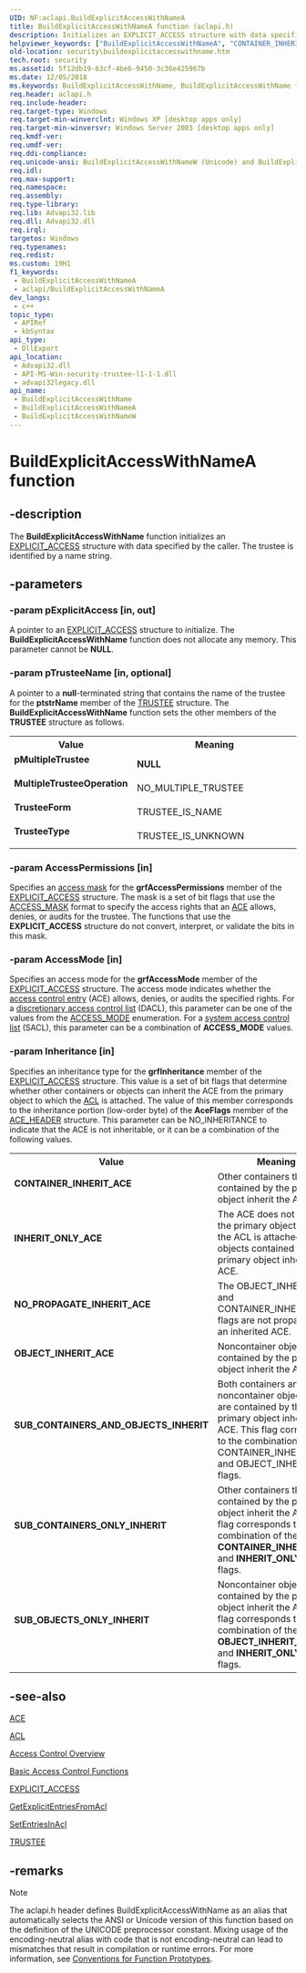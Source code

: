 ```yaml
---
UID: NF:aclapi.BuildExplicitAccessWithNameA
title: BuildExplicitAccessWithNameA function (aclapi.h)
description: Initializes an EXPLICIT_ACCESS structure with data specified by the caller. The trustee is identified by a name string. (ANSI)
helpviewer_keywords: ["BuildExplicitAccessWithNameA", "CONTAINER_INHERIT_ACE", "INHERIT_ONLY_ACE", "MultipleTrusteeOperation", "NO_PROPAGATE_INHERIT_ACE", "OBJECT_INHERIT_ACE", "SUB_CONTAINERS_AND_OBJECTS_INHERIT", "SUB_CONTAINERS_ONLY_INHERIT", "SUB_OBJECTS_ONLY_INHERIT", "TrusteeForm", "TrusteeType", "aclapi/BuildExplicitAccessWithNameA", "pMultipleTrustee"]
old-location: security\buildexplicitaccesswithname.htm
tech.root: security
ms.assetid: 5f12db19-63cf-4be6-9450-3c36e425967b
ms.date: 12/05/2018
ms.keywords: BuildExplicitAccessWithName, BuildExplicitAccessWithName function [Security], BuildExplicitAccessWithNameA, BuildExplicitAccessWithNameW, CONTAINER_INHERIT_ACE, INHERIT_ONLY_ACE, MultipleTrusteeOperation, NO_PROPAGATE_INHERIT_ACE, OBJECT_INHERIT_ACE, SUB_CONTAINERS_AND_OBJECTS_INHERIT, SUB_CONTAINERS_ONLY_INHERIT, SUB_OBJECTS_ONLY_INHERIT, TrusteeForm, TrusteeType, _win32_buildexplicitaccesswithname, aclapi/BuildExplicitAccessWithName, aclapi/BuildExplicitAccessWithNameA, aclapi/BuildExplicitAccessWithNameW, pMultipleTrustee, security.buildexplicitaccesswithname
req.header: aclapi.h
req.include-header: 
req.target-type: Windows
req.target-min-winverclnt: Windows XP [desktop apps only]
req.target-min-winversvr: Windows Server 2003 [desktop apps only]
req.kmdf-ver: 
req.umdf-ver: 
req.ddi-compliance: 
req.unicode-ansi: BuildExplicitAccessWithNameW (Unicode) and BuildExplicitAccessWithNameA (ANSI)
req.idl: 
req.max-support: 
req.namespace: 
req.assembly: 
req.type-library: 
req.lib: Advapi32.lib
req.dll: Advapi32.dll
req.irql: 
targetos: Windows
req.typenames: 
req.redist: 
ms.custom: 19H1
f1_keywords:
 - BuildExplicitAccessWithNameA
 - aclapi/BuildExplicitAccessWithNameA
dev_langs:
 - c++
topic_type:
 - APIRef
 - kbSyntax
api_type:
 - DllExport
api_location:
 - Advapi32.dll
 - API-MS-Win-security-trustee-l1-1-1.dll
 - advapi32legacy.dll
api_name:
 - BuildExplicitAccessWithName
 - BuildExplicitAccessWithNameA
 - BuildExplicitAccessWithNameW
---
```


# BuildExplicitAccessWithNameA function


## -description

The <b>BuildExplicitAccessWithName</b> function initializes an 
<a href="/windows/desktop/api/accctrl/ns-accctrl-explicit_access_a">EXPLICIT_ACCESS</a> structure with data specified by the caller. The trustee is identified by a name string.

## -parameters

### -param pExplicitAccess [in, out]

A pointer to an 
<a href="/windows/desktop/api/accctrl/ns-accctrl-explicit_access_a">EXPLICIT_ACCESS</a> structure to initialize. The <b>BuildExplicitAccessWithName</b> function does not allocate any memory. This parameter cannot be <b>NULL</b>.

### -param pTrusteeName [in, optional]

A pointer to a <b>null</b>-terminated string that contains the name of the trustee for the <b>ptstrName</b> member of the 
<a href="/windows/desktop/api/accctrl/ns-accctrl-trustee_a">TRUSTEE</a> structure. The <b>BuildExplicitAccessWithName</b> function sets the other members of the <b>TRUSTEE</b> structure as follows.

<table>
<tr>
<th>Value</th>
<th>Meaning</th>
</tr>
<tr>
<td width="40%"><a id="pMultipleTrustee"></a><a id="pmultipletrustee"></a><a id="PMULTIPLETRUSTEE"></a><dl>
<dt><b><b>pMultipleTrustee</b></b></dt>
<dt></dt>
</dl>
</td>
<td width="60%">
<b>NULL</b>

</td>
</tr>
<tr>
<td width="40%"><a id="MultipleTrusteeOperation"></a><a id="multipletrusteeoperation"></a><a id="MULTIPLETRUSTEEOPERATION"></a><dl>
<dt><b><b>MultipleTrusteeOperation</b></b></dt>
<dt></dt>
</dl>
</td>
<td width="60%">
NO_MULTIPLE_TRUSTEE

</td>
</tr>
<tr>
<td width="40%"><a id="TrusteeForm"></a><a id="trusteeform"></a><a id="TRUSTEEFORM"></a><dl>
<dt><b><b>TrusteeForm</b></b></dt>
<dt></dt>
</dl>
</td>
<td width="60%">
TRUSTEE_IS_NAME

</td>
</tr>
<tr>
<td width="40%"><a id="TrusteeType"></a><a id="trusteetype"></a><a id="TRUSTEETYPE"></a><dl>
<dt><b><b>TrusteeType</b></b></dt>
<dt></dt>
</dl>
</td>
<td width="60%">
TRUSTEE_IS_UNKNOWN

</td>
</tr>
</table>

### -param AccessPermissions [in]

Specifies an <a href="/windows/desktop/SecGloss/a-gly">access mask</a> for the <b>grfAccessPermissions</b> member of the <a href="/windows/desktop/api/accctrl/ns-accctrl-explicit_access_a">EXPLICIT_ACCESS</a> structure. The mask is a set of bit flags that use the 
<a href="/windows/desktop/SecAuthZ/access-mask">ACCESS_MASK</a> format to specify the access rights that an 
<a href="/windows/desktop/SecAuthZ/ace">ACE</a> allows, denies, or audits for the trustee. The functions that use the <b>EXPLICIT_ACCESS</b> structure do not convert, interpret, or validate the bits in this mask.

### -param AccessMode [in]

Specifies an access mode for the <b>grfAccessMode</b> member of the <a href="/windows/desktop/api/accctrl/ns-accctrl-explicit_access_a">EXPLICIT_ACCESS</a> structure. The access mode indicates whether the <a href="/windows/desktop/SecGloss/a-gly">access control entry</a> (ACE) allows, denies, or audits the specified rights. For a <a href="/windows/desktop/SecGloss/d-gly">discretionary access control list</a> (DACL), this parameter can be one of the values from the 
<a href="/windows/desktop/api/accctrl/ne-accctrl-access_mode">ACCESS_MODE</a> enumeration. For a <a href="/windows/desktop/SecGloss/s-gly">system access control list</a> (SACL), this parameter can be a combination of <b>ACCESS_MODE</b> values.

### -param Inheritance [in]

Specifies an inheritance type for the <b>grfInheritance</b> member of the <a href="/windows/desktop/api/accctrl/ns-accctrl-explicit_access_a">EXPLICIT_ACCESS</a> structure. This value is a set of bit flags that determine whether other containers or objects can inherit the ACE from the primary object to which the 
<a href="/windows/desktop/api/winnt/ns-winnt-acl">ACL</a> is attached. The value of this member corresponds to the inheritance portion (low-order byte) of the <b>AceFlags</b> member of the 
<a href="/windows/desktop/api/winnt/ns-winnt-ace_header">ACE_HEADER</a> structure. This parameter can be NO_INHERITANCE to indicate that the ACE is not inheritable, or it can be a combination of the following values.

<table>
<tr>
<th>Value</th>
<th>Meaning</th>
</tr>
<tr>
<td width="40%"><a id="CONTAINER_INHERIT_ACE"></a><a id="container_inherit_ace"></a><dl>
<dt><b>CONTAINER_INHERIT_ACE</b></dt>
</dl>
</td>
<td width="60%">
Other containers that are contained by the primary object inherit the ACE.

</td>
</tr>
<tr>
<td width="40%"><a id="INHERIT_ONLY_ACE"></a><a id="inherit_only_ace"></a><dl>
<dt><b>INHERIT_ONLY_ACE</b></dt>
</dl>
</td>
<td width="60%">
The ACE does not apply to the primary object to which the ACL is attached, but objects contained by the primary object inherit the ACE.

</td>
</tr>
<tr>
<td width="40%"><a id="NO_PROPAGATE_INHERIT_ACE"></a><a id="no_propagate_inherit_ace"></a><dl>
<dt><b>NO_PROPAGATE_INHERIT_ACE</b></dt>
</dl>
</td>
<td width="60%">
The OBJECT_INHERIT_ACE and CONTAINER_INHERIT_ACE flags are not propagated to an inherited ACE.

</td>
</tr>
<tr>
<td width="40%"><a id="OBJECT_INHERIT_ACE"></a><a id="object_inherit_ace"></a><dl>
<dt><b>OBJECT_INHERIT_ACE</b></dt>
</dl>
</td>
<td width="60%">
Noncontainer objects contained by the primary object inherit the ACE.

</td>
</tr>
<tr>
<td width="40%"><a id="SUB_CONTAINERS_AND_OBJECTS_INHERIT"></a><a id="sub_containers_and_objects_inherit"></a><dl>
<dt><b>SUB_CONTAINERS_AND_OBJECTS_INHERIT</b></dt>
</dl>
</td>
<td width="60%">
Both containers and noncontainer objects that are contained by the primary object inherit the ACE. This flag corresponds to the combination of the CONTAINER_INHERIT_ACE and OBJECT_INHERIT_ACE flags.

</td>
</tr>
<tr>
<td width="40%"><a id="SUB_CONTAINERS_ONLY_INHERIT"></a><a id="sub_containers_only_inherit"></a><dl>
<dt><b>SUB_CONTAINERS_ONLY_INHERIT</b></dt>
</dl>
</td>
<td width="60%">
Other containers that are contained by the primary object inherit the ACE. This flag corresponds to the combination of the <b>CONTAINER_INHERIT_ACE</b> and  <b>INHERIT_ONLY_ACE</b> flags.

</td>
</tr>
<tr>
<td width="40%"><a id="SUB_OBJECTS_ONLY_INHERIT"></a><a id="sub_objects_only_inherit"></a><dl>
<dt><b>SUB_OBJECTS_ONLY_INHERIT</b></dt>
</dl>
</td>
<td width="60%">
Noncontainer objects contained by the primary object inherit the ACE. This flag corresponds to the combination of the <b>OBJECT_INHERIT_ACE</b> and  <b>INHERIT_ONLY_ACE</b> flags.

</td>
</tr>
</table>

## -see-also

<a href="/windows/desktop/SecAuthZ/ace">ACE</a>



<a href="/windows/desktop/api/winnt/ns-winnt-acl">ACL</a>



<a href="/windows/desktop/SecAuthZ/access-control">Access Control Overview</a>



<a href="/windows/desktop/SecAuthZ/authorization-functions">Basic Access Control Functions</a>



<a href="/windows/desktop/api/accctrl/ns-accctrl-explicit_access_a">EXPLICIT_ACCESS</a>



<a href="/windows/desktop/api/aclapi/nf-aclapi-getexplicitentriesfromacla">GetExplicitEntriesFromAcl</a>



<a href="/windows/desktop/api/aclapi/nf-aclapi-setentriesinacla">SetEntriesInAcl</a>



<a href="/windows/desktop/api/accctrl/ns-accctrl-trustee_a">TRUSTEE</a>

## -remarks

> [!NOTE]
> The aclapi.h header defines BuildExplicitAccessWithName as an alias that automatically selects the ANSI or Unicode version of this function based on the definition of the UNICODE preprocessor constant. Mixing usage of the encoding-neutral alias with code that is not encoding-neutral can lead to mismatches that result in compilation or runtime errors. For more information, see [Conventions for Function Prototypes](/windows/win32/intl/conventions-for-function-prototypes).
